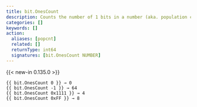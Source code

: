 ```yaml
---
title: bit.OnesCount
description: Counts the number of 1 bits in a number (aka. population count).
categories: []
keywords: []
action:
  aliases: [popcnt]
  related: []
  returnType: int64
  signatures: [bit.OnesCount NUMBER]
---
```


{{< new-in 0.135.0 >}}

```go-html-template
{{ bit.OnesCount 0 }} → 0
{{ bit.OnesCount -1 }} → 64
{{ bit.OnesCount 0x1111 }} → 4
{{ bit.OnesCount 0xFF }} → 8
```
